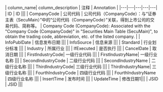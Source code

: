 | column_name| column_description | 注释 | Annotation |
|---|---|---|---|---|
| ID | ID |||
| CompanyCode | 公司代码 | 公司代码（CompanyCode）：与“证券主表（SecuMain）”中的“公司代码（CompanyCode）”关联，得到上市公司的交易代码、简称等。 | Company Code (CompanyCode): Associated with the "Company Code (CompanyCode)" in "Securities Main Table (SecuMain)", to obtain the trading code, abbreviation, etc. of the listed company. |
| InfoPublDate | 信息发布日期 |||
| InfoSource | 信息来源 |||
| Standard | 行业划分标准 |||
| Industry | 所属行业 |||
| IfExecuted | 是否执行 |||
| CancelDate | 取消日期 |||
| FirstIndustryCode| 一级行业代码 |||
| FirstIndustryName| 一级行业名称 |||
| SecondIndustryCode | 二级行业代码 |||
| SecondIndustryName | 二级行业名称 |||
| ThirdIndustryCode| 三级行业代码 |||
| ThirdIndustryName| 三级行业名称 |||
| FourthIndustryCode | 四级行业代码 |||
| FourthIndustryName | 四级行业名称 |||
| InsertTime | 发布时间 |||
| UpdateTime | 修改日期1|||
| JSID | JSID |||